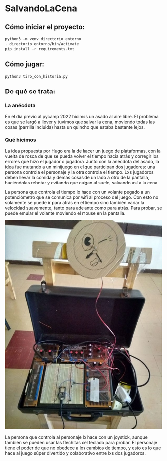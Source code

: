 # SalvandoLaCena


## Cómo iniciar el proyecto:


```
python3 -m venv directorio_entorno
. directorio_entorno/bin/activate
pip install -r requirements.txt
```


## Cómo jugar:

```
python3 tiro_con_historia.py
```


## De qué se trata:

### La anécdota

En el día previo al pycamp 2022 hicimos un asado al aire libre.  El
problema es que se largó a llover y tuvimos que salvar la cena,
moviendo todas las cosas (parrilla incluida) hasta un quincho que
estaba bastante lejos.

### Qué hicimos

La idea propuesta por Hugo era la de hacer un juego de plataformas,
con la vuelta de rosca de que se pueda volver el tiempo hacia atrás y
corregir los errores que hizo el jugador o jugadora.  Junto con la
anécdota del asado, la idea fue mutando a un minijuego en el que
participan dos jugadores: una persona controla el personaje y la otra
controla el tiempo. Lxs jugadorxs deben llevar la comida y demás cosas
de un lado a otro de la pantalla, haciéndolas rebotar y evitando que
caigan al suelo, salvando así a la cena.

La persona que controla el tiempo lo hace con un volante pegado a un
potenciómetro que se comunica por wifi al proceso del juego. Con esto
no solamente se puede ir para atrás en el tiempo sino también variar
la velocidad suavemente, tanto para adelante como para atrás.  Para
probar, se puede emular el volante moviendo el mouse en la pantalla.

![el volante](./volante.jpeg)

La persona que controla al personaje lo hace con un joystick, aunque
también se pueden usar las flechitas del teclado para probar. El
personaje tiene el poder de que no obedece a los cambios de tiempo, y
esto es lo que hace al juego súper divertido y colaborativo entre lxs
dos jugadorxs.
